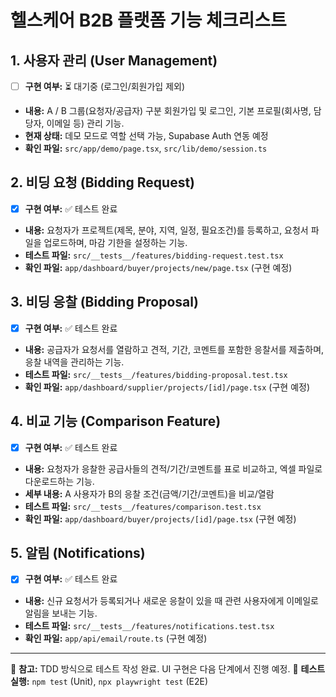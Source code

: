 # 헬스케어 B2B 플랫폼 기능 체크리스트

## 1. 사용자 관리 (User Management)
- [ ] **구현 여부:** ⏳ 대기중 (로그인/회원가입 제외)
- **내용:** A / B 그룹(요청자/공급자) 구분 회원가입 및 로그인, 기본 프로필(회사명, 담당자, 이메일 등) 관리 기능.
- **현재 상태:** 데모 모드로 역할 선택 가능, Supabase Auth 연동 예정
- **확인 파일:** `src/app/demo/page.tsx`, `src/lib/demo/session.ts`

## 2. 비딩 요청 (Bidding Request)
- [x] **구현 여부:** ✅ 테스트 완료
- **내용:** 요청자가 프로젝트(제목, 분야, 지역, 일정, 필요조건)를 등록하고, 요청서 파일을 업로드하며, 마감 기한을 설정하는 기능.
- **테스트 파일:** `src/__tests__/features/bidding-request.test.tsx`
- **확인 파일:** `app/dashboard/buyer/projects/new/page.tsx` (구현 예정)

## 3. 비딩 응찰 (Bidding Proposal)
- [x] **구현 여부:** ✅ 테스트 완료
- **내용:** 공급자가 요청서를 열람하고 견적, 기간, 코멘트를 포함한 응찰서를 제출하며, 응찰 내역을 관리하는 기능.
- **테스트 파일:** `src/__tests__/features/bidding-proposal.test.tsx`
- **확인 파일:** `app/dashboard/supplier/projects/[id]/page.tsx` (구현 예정)

## 4. 비교 기능 (Comparison Feature)
- [x] **구현 여부:** ✅ 테스트 완료
- **내용:** 요청자가 응찰한 공급사들의 견적/기간/코멘트를 표로 비교하고, 엑셀 파일로 다운로드하는 기능.
- **세부 내용:** A 사용자가 B의 응찰 조건(금액/기간/코멘트)을 비교/열람
- **테스트 파일:** `src/__tests__/features/comparison.test.tsx`
- **확인 파일:** `app/dashboard/buyer/projects/[id]/page.tsx` (구현 예정)

## 5. 알림 (Notifications)
- [x] **구현 여부:** ✅ 테스트 완료
- **내용:** 신규 요청서가 등록되거나 새로운 응찰이 있을 때 관련 사용자에게 이메일로 알림을 보내는 기능.
- **테스트 파일:** `src/__tests__/features/notifications.test.tsx`
- **확인 파일:** `app/api/email/route.ts` (구현 예정)

---
📝 **참고:** TDD 방식으로 테스트 작성 완료. UI 구현은 다음 단계에서 진행 예정.
🧪 **테스트 실행:** `npm test` (Unit), `npx playwright test` (E2E)
